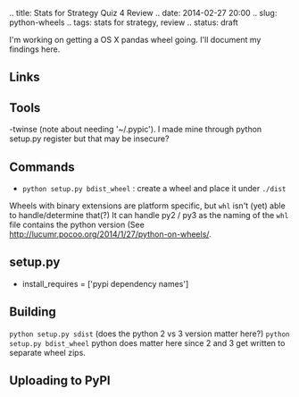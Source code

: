 .. title: Stats for Strategy Quiz 4 Review
.. date: 2014-02-27 20:00
.. slug: python-wheels
.. tags: stats for strategy, review
.. status: draft

I'm working on getting a OS X pandas wheel going. I'll document my findings here.

Links
-----


Tools
-----

-twinse (note about needing '~/.pypic'). I made mine through python setup.py register but that may be insecure?

Commands
---------

- `python setup.py bdist_wheel` : create a wheel and place it under `./dist`

Wheels with binary extensions are platform specific, but `whl` isn't (yet) able to handle/determine that(?) It can handle py2 / py3 as the naming of the `whl` file contains the python version (See http://lucumr.pocoo.org/2014/1/27/python-on-wheels/.


setup.py
--------

- install_requires = ['pypi dependency names']


Building
--------

`python setup.py sdist`  (does the python 2 vs 3 version matter here?)
`python setup.py bdist_wheel` python does matter here since 2 and 3 get written to separate wheel zips.

Uploading to PyPI
-----------------
